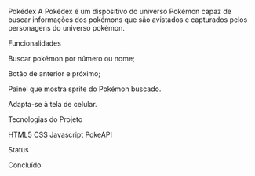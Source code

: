 Pokédex
A Pokédex é um dispositivo do universo Pokémon capaz de buscar informações dos pokémons que são avistados e capturados pelos personagens do universo pokémon.


Funcionalidades


 Buscar pokémon por número ou nome;

 Botão de anterior e próximo;

 Painel que mostra sprite do Pokémon buscado.

 Adapta-se à tela de celular.


Tecnologias do Projeto

HTML5
CSS
Javascript
PokeAPI



Status


 Concluído
